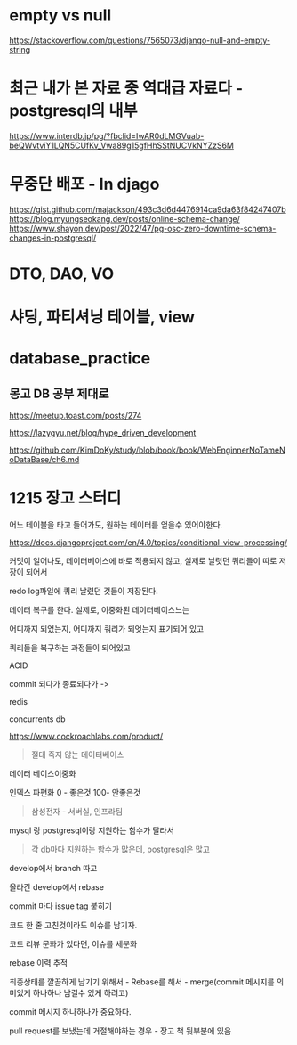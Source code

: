 # empty vs null
https://stackoverflow.com/questions/7565073/django-null-and-empty-string

# 최근 내가 본 자료 중 역대급 자료다 - postgresql의 내부
https://www.interdb.jp/pg/?fbclid=IwAR0dLMGVuab-beQWvtviY1LQN5CUfKv_Vwa89g15gfHhSStNUCVkNYZzS6M


# 무중단 배포 - In djago
https://gist.github.com/majackson/493c3d6d4476914ca9da63f84247407b
https://blog.myungseokang.dev/posts/online-schema-change/
https://www.shayon.dev/post/2022/47/pg-osc-zero-downtime-schema-changes-in-postgresql/


# DTO, DAO, VO 







# 샤딩, 파티셔닝 테이블, view
# database_practice

## 몽고 DB 공부 제대로

https://meetup.toast.com/posts/274


https://lazygyu.net/blog/hype_driven_development


https://github.com/KimDoKy/study/blob/book/book/WebEnginnerNoTameNoDataBase/ch6.md






# 1215 장고 스터디

어느 테이블을 타고 들어가도, 원하는 데이터를 얻을수 있어야한다.

https://docs.djangoproject.com/en/4.0/topics/conditional-view-processing/

커밋이 일어나도, 데이터베이스에 바로 적용되지 않고, 실제로 날렷던 쿼리들이 따로 저장이 되어서

redo log파일에 쿼리 날렸던 것들이 저장된다.

데이터 복구를 한다. 실제로, 이중화된 데이터베이스느는

어디까지 되었는지, 어디까지 쿼리가 되엇는지 표기되어 있고

쿼리들을 복구하는 과정들이 되어있고


ACID

commit 되다가 종료되다가 -> 


redis

concurrents db

https://www.cockroachlabs.com/product/

> 절대 죽지 않는 데이터베이스

데이터 베이스이중화

인덱스 파편화 0 - 좋은것 100- 안좋은것

> 삼성전자 - 서버실, 인프라팀
> 

mysql 랑 postgresql이랑 지원하는 함수가 달라서


> 각 db마다 지원하는 함수가 많은데, postgresql은 많고



develop에서 branch 따고

올라간 develop에서 rebase

commit 마다 issue tag 붙히기

코드 한 줄 고친것이라도 이슈를 남기자.

코드 리뷰 문화가 있다면, 이슈를 세분화

rebase 이력 추적

최종상태를 깔끔하게 남기기 위해서 - Rebase를 해서 - merge(commit 메시지를 의미있게 하나하나 남길수 있게 하려고)

commit 메시지 하나하나가 중요하다.




pull request를 보냈는데 거절해야하는 경우 - 장고 책 뒷부분에 있음 



